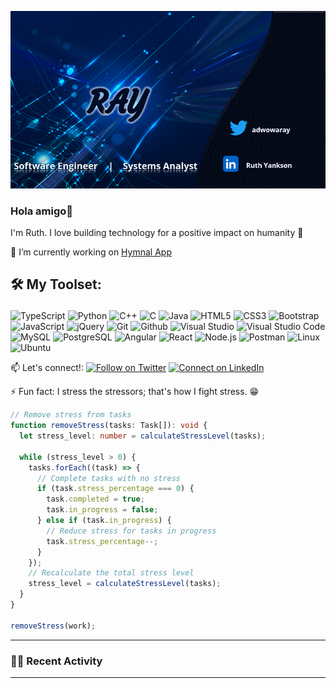 ![My GitHub profile image](https://github.com/ruthyankson/ruthyankson/blob/main/mybannergif.gif)
### Hola amigo👋

I'm Ruth. I love building technology for a positive impact on humanity :raised_hands: 

🎯 I’m currently working on [Hymnal App](https://github.com/ruthyankson/hymnal)

<h2>

🛠️ My Toolset:

</h2>

<p >
  
![TypeScript](https://img.shields.io/badge/TypeScript-3776AB?style=for-the-badge&logo=typescript&logoColor=white)
![Python](https://img.shields.io/badge/Python-3776AB?style=for-the-badge&logo=python&logoColor=white)
![C++](https://img.shields.io/badge/C%2B%2B-00599C?style=for-the-badge&logo=c%2B%2B&logoColor=white)
![C](https://img.shields.io/badge/C-00599C?style=for-the-badge&logo=c&logoColor=white)
![Java](https://img.shields.io/badge/Java-ED8B00?style=for-the-badge&logo=java&logoColor=white)
![HTML5](https://img.shields.io/badge/HTML5-E34F26?style=for-the-badge&logo=html5&logoColor=white)
![CSS3](https://img.shields.io/badge/CSS3-1572B6?style=for-the-badge&logo=css3&logoColor=white)
![Bootstrap](https://img.shields.io/badge/Bootstrap-563D7C?style=for-the-badge&logo=bootstrap&logoColor=white)
![JavaScript](https://img.shields.io/badge/JavaScript-F7DF1E?style=for-the-badge&logo=javascript&logoColor=black)
![jQuery](https://img.shields.io/badge/jQuery-0769AD?style=for-the-badge&logo=jquery&logoColor=white)
![Git](https://img.shields.io/badge/-git-F1502F?style=for-the-badge&logo=git&logoColor=white)
![Github](https://img.shields.io/badge/-github-161B22?style=for-the-badge&logo=github&logoColor=white)
![Visual Studio](https://img.shields.io/badge/Visual_Studio-5C2D91?style=for-the-badge&logo=visual%20studio&logoColor=white)
![Visual Studio Code](https://img.shields.io/badge/Visual_Studio_Code-0078D4?style=for-the-badge&logo=visual%20studio%20code&logoColor=white)
![MySQL](https://img.shields.io/badge/MySQL-00000F?style=for-the-badge&logo=mysql&logoColor=white)
![PostgreSQL](https://img.shields.io/badge/PostgreSQL-4EA94B?style=for-the-badge&logo=postgresql&logoColor=white)
![Angular](https://img.shields.io/badge/Angular-white?style=for-the-badge&logo=angular&logoColor=black)
![React](https://img.shields.io/badge/React-20232A?style=for-the-badge&logo=react&logoColor=61DAFB)
![Node.js](https://img.shields.io/badge/Node.js-43853D?style=for-the-badge&logo=node.js&logoColor=white)
![Postman](https://img.shields.io/badge/Postman-E95420?style=for-the-badge&logo=Postman&logoColor=white)
![Linux](https://img.shields.io/badge/Linux-FCC624?style=for-the-badge&logo=linux&logoColor=black)
![Ubuntu](https://img.shields.io/badge/Ubuntu-E95420?style=for-the-badge&logo=ubuntu&logoColor=white)

</p>

📫 Let's connect!: [![Follow on Twitter](https://img.shields.io/badge/--twitter?label=Twitter&logo=Twitter&style=social)](https://twitter.com/adwowaray) [![Connect on LinkedIn](https://img.shields.io/badge/--linkedin?label=LinkedIn&logo=LinkedIn&style=social)](https://www.linkedin.com/in/ruthyankson)

⚡ Fun fact: I stress the stressors; that's how I fight stress. 😁

<!--
// Task interface
interface Task {
  id: number;
  task_name: string;
  size: number;
  priority: number;
  stress_percentage: number;
  in_progress: boolean;
  completed: boolean;
}

// Array of tasks (note the commas between array elements)
const work: Task[] = [
  { id: 1, task_name: "Update social media presence", size: 15, priority: 4, stress_percentage: 12, in_progress: true, completed: false },
  { id: 2, task_name: "Personal growth", size: 10, priority: 2, stress_percentage: 25, in_progress: true, completed: false },
  { id: 3, task_name: "Jobs", size: 5, priority: 2, stress_percentage: 30, in_progress: true, completed: false }
];

// Calculate the total stress level of all tasks
function calculateStressLevel(tasks: Task[]): number {
  let totalStressLevel = 0;
  tasks.forEach((task) => {
    totalStressLevel += task.stress_percentage;
  });
  return totalStressLevel;
}
-->
```ts
// Remove stress from tasks
function removeStress(tasks: Task[]): void {
  let stress_level: number = calculateStressLevel(tasks);

  while (stress_level > 0) {
    tasks.forEach((task) => {
      // Complete tasks with no stress
      if (task.stress_percentage === 0) {
        task.completed = true;
        task.in_progress = false;
      } else if (task.in_progress) {
        // Reduce stress for tasks in progress
        task.stress_percentage--;
      }
    });
    // Recalculate the total stress level
    stress_level = calculateStressLevel(tasks);
  }
}

removeStress(work);
```

---

### 👩‍💻 Recent Activity
<!--START_SECTION:activity-->
<!--END_SECTION:activity-->

---
<!--
**AdwowaRay/AdwowaRay** is a ✨ _special_ ✨ repository because its `README.md` (this file) appears on your GitHub profile.

Here are some ideas to get you started:

- 🔭 I’m currently working on ...
- 🌱 I’m currently learning ...
- 👯 I’m looking to collaborate on ...
- 🤔 I’m looking for help with ...
- 💬 Ask me about ...
- 📫 How to reach me: ...
- 😄 Pronouns: ...
- ⚡ Fun fact: ...
-->
